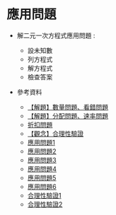 # 應用問題
- 解二元一次方程式應用問題 :
	- 設未知數
	- 列方程式
	- 解方程式
	- 檢查答案

- 參考資料
  - [【解題】數量問題、看錯問題](https://www.youtube.com/watch?v=A3YSnbgcDN8 "【解題】數量問題、看錯問題")
  - [【解題】分配問題、速率問題](https://www.youtube.com/watch?v=5RFOe1-ONoU "【解題】分配問題、速率問題")
  - [折扣問題](https://www.junyiacademy.org/article/957ce72f2f12459887ceea0b42a17593 "折扣問題")
  - [【觀念】合理性驗證](https://www.youtube.com/watch?v=Clm2kr8UtCc "【觀念】合理性驗證")
  - [應用問題1](https://www.junyiacademy.org/article/2916526f9e8242e79be9c77373007fd8 "應用問題1")
  - [應用問題2](https://www.junyiacademy.org/article/21275896df2e40fcbe91ebaea764fe78 "應用問題2")
  - [應用問題3](https://www.junyiacademy.org/article/0a2535dfa5034ad987ee54b6557f82c0 "應用問題3")
  - [應用問題4](https://www.junyiacademy.org/article/c44c24e0abcc41d0b883aca9aa367b9b "應用問題4")
  - [應用問題5](https://www.junyiacademy.org/article/1ea24cdafefc497bae637279a181d55d "應用問題5")
  - [應用問題6](https://www.junyiacademy.org/article/3bfcc9ac3143499dbdf17f3a9f17e399 "應用問題6")
  - [合理性驗證1](https://www.junyiacademy.org/article/a5a80894439a4d01afe6eb4fd4745de5 "合理性驗證1")
  - [合理性驗證2](https://www.junyiacademy.org/article/c0e0647b8a72485c9177ee9ceb266f22 "合理性驗證2")